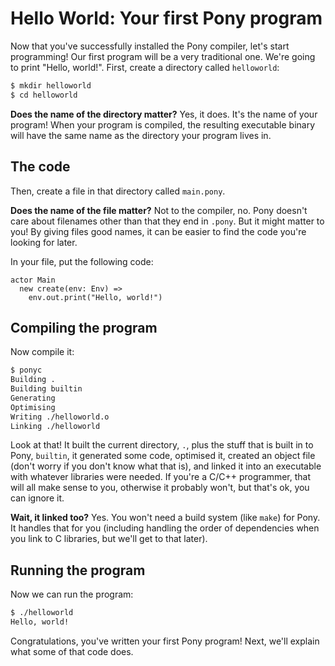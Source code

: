 # Hello World: Your first Pony program

Now that you've successfully installed the Pony compiler, let's start
programming! Our first program will be a very traditional one. We're going to
print "Hello, world!". First, create a directory called `helloworld`:

```bash
$ mkdir helloworld
$ cd helloworld
```

__Does the name of the directory matter?__ Yes, it does. It's the name of your 
program! When your program is compiled, the resulting executable binary will 
have the same name as the directory your program lives in.

## The code

Then, create a file in that directory called `main.pony`. 

__Does the name of the file matter?__ Not to the compiler, no. Pony doesn't 
care about filenames other than that they end in `.pony`. But it might matter 
to you! By giving files good names, it can be easier to find the code you're 
looking for later.

In your file, put the following code:

```pony
actor Main
  new create(env: Env) =>
    env.out.print("Hello, world!")
```

## Compiling the program

Now compile it:

```bash
$ ponyc
Building .
Building builtin
Generating
Optimising
Writing ./helloworld.o
Linking ./helloworld
```

Look at that! It built the current directory, `.`, plus the stuff that is built 
in to Pony, `builtin`, it generated some code, optimised it, created an object 
file (don't worry if you don't know what that is), and linked it into an 
executable with whatever libraries were needed. If you're a C/C++ programmer, 
that will all make sense to you, otherwise it probably won't, but that's ok, 
you can ignore it.

__Wait, it linked too?__ Yes. You won't need a build system (like `make`) for 
Pony. It handles that for you (including handling the order of dependencies 
when you link to C libraries, but we'll get to that later).

## Running the program

Now we can run the program:

```bash
$ ./helloworld
Hello, world!
```

Congratulations, you've written your first Pony program! Next, we'll explain 
what some of that code does.
